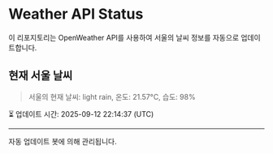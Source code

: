 
# Weather API Status

이 리포지토리는 OpenWeather API를 사용하여 서울의 날씨 정보를 자동으로 업데이트합니다.

## 현재 서울 날씨
> 서울의 현재 날씨: light rain, 온도: 21.57°C, 습도: 98%

⏳ 업데이트 시간: 2025-09-12 22:14:37 (UTC)

---
자동 업데이트 봇에 의해 관리됩니다.

